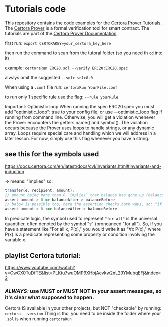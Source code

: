 # Tutorials code

This repository contains the code examples for the
[Certora Prover Tutorials](https://docs.certora.com/projects/tutorials/en/latest/).
The [Certora Prover](https://www.certora.com/) is a formal verification tool for
smart contract. The tutorials are part of the
[Certora Prover Documentation](https://docs.certora.com/en/latest/).

first run:   `export CERTORAKEY=your_certora_key_here`

then run the command to scan from the tutoral folder (so you need th `cd` into it)

example: ```certoraRun ERC20.sol --verify ERC20:ERC20.spec```

always omit the suggested ```--solc solc8.0```

When using a `.conf` file run: `certoraRun YourFile.conf`

to run only 1 specific rule use the flag:  `--rule yourRule`

Important: Optimistic loop
When running the spec ERC20.spec you must add "optimistic_loop": true to your config file, or use --optimistic_loop flag if running from command line. Otherwise, you will get a violation whenever the Prover encounters the getters name() and symbol(). The violation occurs because the Prover uses loops to handle strings, or any dynamic array. Loops require special care and handling which we will address in a later lesson. For now, simply use this flag whenever you have a string.

## see this for the symbols used
https://docs.certora.com/en/latest/docs/cvl/invariants.html#invariants-and-induction

=> means: "implies"       so:

``` javascript
transfer(e, recipient, amount);
// amount being more than 0 `implies` that balance has gone up (balanceAfter > balanceBefore)
assert amount > 0 => balanceAfter > balanceBefore
// below is possible too, here the assertion checks both ways, so: "if balance increased, check that amount was greater than `0`"
assert amount > 0 <=> balanceAfter > balanceBefore
```

In predicate logic, the symbol used to represent `"for all"` is the universal quantifier, often denoted by the symbol "`∀`" (pronounced "for all"). So, if you have a statement like "For all x, P(x)," you would write it as "∀x P(x)," where P(x) is a predicate representing some property or condition involving the variable x.


## playlist Certora tutorial:

https://www.youtube.com/watch?v=CwCX0TuDfTE&list=PLKtu7wuOMP9XHbjAevkw2nL29YMubqEFj&index=2

### ***ALWAYS:*** use MUST or MUST NOT in your assert messages, so it's clear what supposed to happen.

Certora IS available in your other projects, but NOT "checkable" by running: 
`certora --version`
Thing is tho, you need to be inside the folder where your `.sol` is when running `certoraRun`
